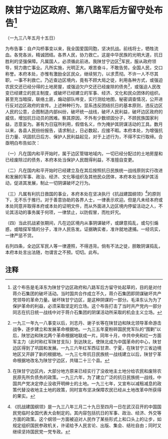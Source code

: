# 陕甘宁边区政府、第八路军后方留守处布告[^*]

（一九三八年五月十五日）

为布告事：自卢沟桥事变以来，我全国爱国同胞，坚决抗战。前线将士，牺牲流血。各党各派，精诚团结。各界人民，协力救亡。这是中华民族的光明大道，抗日胜利的坚强保障。凡属国人，必须循此前进。我陕甘宁边区[^1]军民，服从政府领导，努力救亡事业。凡所实施，光明正大。艰苦奋斗，不敢告劳。全国人民，交口称誉。本府本处，亦惟有激励全区民众，继续努力，以求贯彻。不许一人不尽其职，一事不利救亡。乃近查边区境内，竟有不顾大局之徒，利用各种方式，或强迫农民交还已经分得的土地房屋，或强迫欠户交还已经废除的债务[^2]，或强迫人民改变已经建立的民主制度，或破坏已经建立的军事、经济、文化和民众团体的组织。甚至充当暗探，联络土匪，煽动部队哗变，实行测绘地图，秘密调查情况，公开进行反对边区政府的宣传。上述种种行为，显系违反团结抗日的基本原则，违反边区人民的公意，企图制造内部纠纷，破坏统一战线，破坏人民利益，破坏边区政府的威信，增加抗日动员的困难。察其原因，不外有少数顽固分子，不顾民族国家利益，恣意妄为。甚有为日寇所利用，假借名义，作为掩护其阴谋活动的工具。数月以来，各县人民纷纷报告，请求制止，日必数起，应接不暇。本府本处，为增强抗日力量、巩固抗日后方、保护人民利益起见，对于上述行为，不得不实行取缔。合亟明白布告如次：

（一）凡在国内和平开始时，属于边区管辖地域内，一切已经分配过的土地房屋和已经废除过的债务，本府本处当保护人民既得利益，不准擅自变更。

（二）凡在国内和平开始时已经建立及在其后按照抗日民族统一战线原则实行改进和发展的军事、政治、经济、文化等组织及其他民众团体，本府本处当保护其活动，促进其发展，制止一切阴谋破坏之行为。

（三）凡属有利抗日救国的事业，本府本处在坚决执行《抗战建国纲领》[^3]的原则下，无不乐于推行。对于善意协助的各界人士，一律表示欢迎。但是凡未经本府或本处同意并取得本府或本处的证明文件，而从外面进入边区境内停留活动之人，不论其活动的事务属于何项，一律禁止，以防假冒，而杜奸宄。

（四）当此抗战紧张期间，凡在边区境内从事阴谋破坏，或肆意捣乱，或勾引煽惑，或暗探军情的分子，准许人民告发。证据确实者，准许就地逮捕。一经讯实，一律严惩不贷。

右列四条，全边区军民人等一律遵照，不得违背。倘有不法之徒，胆敢阴谋捣乱，本府本处言出法随，勿谓言之不预。切切。此布。

## 注释

[^*]:这个布告是毛泽东为陕甘宁边区政府和八路军后方留守处起草的，目的是对付蒋介石集团的破坏活动。当时国共合作成立不久，蒋介石集团即阴谋破坏共产党领导的革命力量。破坏陕甘宁边区，是这种阴谋的一部分。毛泽东认为为了保护革命的利益，必须采取坚定的立场。这个布告打击了当时共产党内一部分同志在抗日统一战线中对于蒋介石集团的阴谋活动所采取的机会主义立场。
[^1]:一九三一年九一八事变以后，刘志丹、谢子长等在陕甘边和陕北领导革命游击战争，逐步建立和发展革命根据地。一九三五年夏粉碎国民党军队的“围剿”以后，陕甘边和陕北两个革命根据地联成一片。同年十月，中共中央和红一方面军主力（此时称红军陕甘支队）到达陕北，使陕北成为中国革命的中心，陕甘边区得到了巩固和发展。一九三六年红军西征甘肃、宁夏，在陕甘宁三省边境地区又开辟了新的根据地。一九三七年抗日民族统一战线建立以后，陕甘宁革命根据地改名为陕甘宁边区，共辖二十三个县。
[^2]:在陕甘宁边区内，大部分地方原来已经实行了没收地主土地分给农民和废除农民原先所负债务的政策。一九三六年，为了建立广泛的抗日民族统一战线，中国共产党决定停止没收开明绅士的土地。一九三七年，又宣布以减租减息的政策代替没收地主土地的政策，同时宣布坚决保障农民已经从土地改革中所获得的果实。
[^3]:《抗战建国纲领》是一九三八年三月二十九日至四月一日在武汉召开的中国国民党临时全国代表大会制定的。其内容包括抗日的军事、政治、经济、外交等方面的政策。这个纲领一方面被迫对人民作了某些形式上和口头上的让步，如规定组织国民参政机关，许诺给予人民言论、出版、集会、结社自由；同时又继续坚持国民党一党专政。